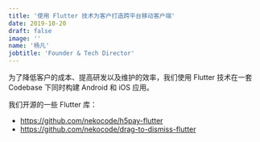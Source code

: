 ```yaml
---
title: '使用 Flutter 技术为客户打造跨平台移动客户端'
date: 2019-10-20
draft: false
image: ''
name: '杨凡'
jobtitle: 'Founder & Tech Director'
---
```


为了降低客户的成本、提高研发以及维护的效率，我们使用 Flutter 技术在一套 Codebase 下同时构建 Android 和 iOS 应用。

<!--more-->

 我们开源的一些 Flutter 库：

 * https://github.com/nekocode/h5pay-flutter
 * https://github.com/nekocode/drag-to-dismiss-flutter
